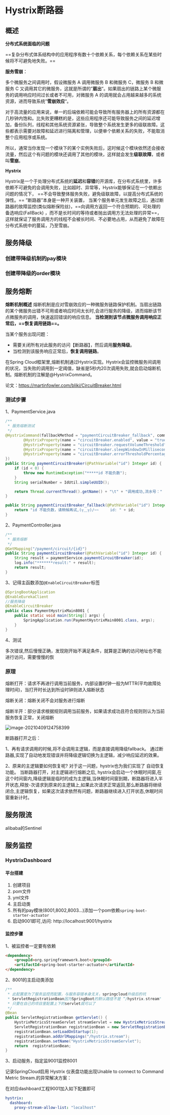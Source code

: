 # Hystrix断路器

## 概述

**分布式系统面临的问题**

==复杂分布式体系结构中的应用程序有数十个依赖关系，每个依赖关系在某些时候将不可避免地失败。==

**服务雪崩**：

多个微服务之间调用时，假设微服务 A 调用微服务 B 和微服务 C，微服务 B 和微服务 C 又调用其它的微服务，这就是所谓的”**扇出**“。如果扇出的链路上某个微服务的调用响应时间过长或者不可用，对微服务 A 的调用就会占用越来越多的系统资源，进而导致系统”**雪崩效应**“。

对于高流量的应用来说，单一的后端依赖可能会导致所有服务器上的所有资源都在几秒钟内饱和。比失败更糟糕的是，这些应用程序还可能导致服务之间的延迟增加，备份队列，线程和其他系统资源紧张，导致整个系统发生更多的级联故障。这些都表示需要对故障和延迟进行隔离和管理，以便单个依赖关系的失败，不能取消整个应用程序或系统。

所以，通常当你发现一个模块下的某个实例失败后，这时候这个模块依然还会接收流量，然后这个有问题的模块还调用了其他的模块，这样就会发生**级联故障**，或者叫**雪崩**。

**Hystrix**

Hystrix是一个于处理分布式系统的**延迟**和**容错**的开源库，在分布式系统里，许多依赖不可避免的会调用失败，比如超时、异常等，Hystrix能够保证在一个依赖出问题的情况下， ==不会导致整体服务失败，避免级联故障，以提高分布式系统的弹性。==
”断路器”本身是一种开关装置， 当某个服务单元发生故障之后，通过断路器的故障监控(类似熔断保险丝)，==向调用方返回一个符合预期的、可处理的备选响应(FallBack) ，而不是长时间的等待或者抛出调用方无法处理的异常==，这样就保证了服务调用方的线程不会被长时间、不必要地占用，从而避免了故障在分布式系统中的蔓延，乃至雪崩。





## 服务降级

### 创建带降级机制的pay模块

### 创建带降级的order模块









## 服务熔断

**熔断机制概述**
熔断机制是应对雪崩效应的一种微服务链路保护机制。当扇出链路的某个微服务出错不可用或者响应时间太长时,会进行服务的降级，进而熔断该节点微服务的调用，快速返回错误的响应信息。
**当检测到该节点微服务调用响应正常后，==恢复调用链路==。**

当某个服务出现问题：

- 需要关闭所有对此服务的访问【断路器】，然后调用**服务降级**。
- 当检测到该服务响应正常后，**恢复调用链路**。

在Spring Cloud框架里,熔断机制通过Hystrix实现。Hystrix会监控微服务间调用的状况，当失败的调用到一定阈值，缺省是5秒内20次调用失败,就会启动熔断机制。熔断机制的注解是@HystrixCommand。

论文：https://martinfowler.com/bliki/CircuitBreaker.html



### 测试步骤

1、PaymentService.java

```java
/**
 * 服务熔断测试
 */
@HystrixCommand(fallbackMethod = "paymentCircuitBreaker_fallback", commandProperties = {
        @HystrixProperty(name = "circuitBreaker.enabled", value = "true"),  //是否开启断路器
        @HystrixProperty(name = "circuitBreaker.requestVolumeThreshold", value = "10"),   //请求次数
        @HystrixProperty(name = "circuitBreaker.sleepWindowInMilliseconds", value = "10000"),  //时间范围
        @HystrixProperty(name = "circuitBreaker.errorThresholdPercentage", value = "60"), //失败率达到多少后跳闸
})
public String paymentCircuitBreaker(@PathVariable("id") Integer id) {
    if (id < 0) {
        throw new RuntimeException("*****id 不能负数");
    }
    String serialNumber = IdUtil.simpleUUID();

    return Thread.currentThread().getName() + "\t" + "调用成功,流水号：" + serialNumber;
}

public String paymentCircuitBreaker_fallback(@PathVariable("id") Integer id) {
    return "id 不能负数，请稍候再试,(┬＿┬)/~~     id: " + id;
}
```



2、PaymentController.java

```java
/**
 * 服务熔断
 */
@GetMapping("/payment/circuit/{id}")
public String paymentCircuitBreaker(@PathVariable("id") Integer id) {
    String result = paymentService.paymentCircuitBreaker(id);
    log.info("*******result:" + result);
    return result;
}
```



3、记得主函数添加`@EnableCircuitBreaker`标签

```java
@SpringBootApplication
@EnableEurekaClient
//服务降级
@EnableCircuitBreaker
public class PaymentHystrixMain8001 {
    public static void main(String[] args) {
        SpringApplication.run(PaymentHystrixMain8001.class, args);
    }
}
```



4、测试

多次错误,然后慢慢正确，发现刚开始不满足条件，就算是正确的访问地址也不能进行访问，需要慢慢的恢



### 原理

熔断打开：请求不再进行调用当前服务，内部设置时钟一般为MTTR(平均故障处理时间)，当打开时长达到所设时钟则进入熔断状态

熔断关闭：熔断关闭不会对服务进行熔断

熔断半开：部分请求根据规则调用当前服务，如果请求成功且符合规则则认为当前服务恢复正常，关闭熔断

![image-20210409124758399](https://i.loli.net/2021/04/09/czRp1lwq2r8Eh9g.png)







断路器打开之后：

1、再有请求调用的时候,将不会调用主逻辑，而是直接调用降级fallback。 通过断路器,实现了自动地发现错误并将降级逻辑切换为主逻辑，减少响应延迟的效果。

2、原来的主逻辑要如何恢复呢?
对于这一问题，hystrix也为我们实现了 自动恢复功能。
当断路器打开，对主逻辑进行熔断之后, hystrix会启动一个休眠时间窗,在这个时间窗内,降级逻辑是临时的成为主逻辑,当休眠时间窗到期，断路器将进入半开状态,释放-次请求到原来的主逻辑上,如果此次请求正常返回,那么断路器将继续闭合,主逻辑恢复，如果这次请求依然有问题，断路器继续进入打开状态,休眠时间窗重新计时。





## 服务限流

alibaba的Sentinel



## 服务监控

### HystrixDashboard

#### 平台搭建

1. 创建项目
2. pom文件
3. yml文件
4. 主启动类
5. 所有的pay模块(8001,8002,8003…)添加一个pom依赖`spring-boot-starter-actuator`
6. 启动9001即可,访问: http://localhost:9001/hystrix



#### 监控步骤

1、被监控者一定要有依赖

```html
<dependency>
    <groupId>org.springframework.boot</groupId>
    <artifactId>spring-boot-starter-actuator</artifactId>
</dependency>
```

2、8001的主启动类添加

```java
/**
 * 此配置是为了服务监控而配置，与服务容错本身无关，springcloud升级后的坑
 * ServletRegistrationBean因为SpringBoot的默认路径不是 “/hystrix.stream"
 * 只要在自己的项目里配置上下的servlet就可以了
 */
@Bean
public ServletRegistrationBean getServlet() {
    HystrixMetricsStreamServlet streamServlet = new HystrixMetricsStreamServlet() ;
    ServletRegistrationBean registrationBean = new ServletRegistrationBean(streamServlet);
    registrationBean.setLoadOnStartup(1);
    registrationBean.addUrlMappings("/hystrix.stream");
    registrationBean.setName("HystrixMetricsStreamServlet");
    return  registrationBean;
}
```
3、启动服务，指定监9001监控8001

记录SpringCloud启用 Hystrix 仪表盘功能出现Unable to connect to Command Metric Stream.的异常解决方案：

在对应dashboard工程9001加入如下配置即可

```yml
hystrix:
  dashboard:
    proxy-stream-allow-list: "localhost"

```